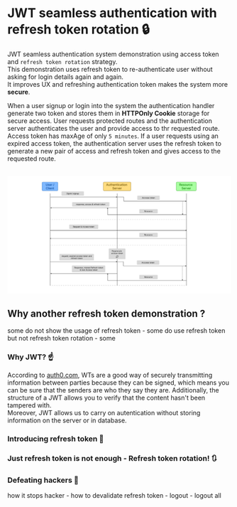 # JWT seamless authentication with refresh token rotation :lock:

JWT seamless authentication system demonstration using access token and `refresh token rotation` strategy. <br/>
This demonstration uses refresh token to re-authenticate user without asking for login details again and again. <br/>
It improves UX and refreshing authentication token makes the system more **secure**.

When a user signup or login into the system the authentication handler generate two token and stores them in **HTTPOnly Cookie** storage for secure access. User requests protected routes and the authentication server authenticates the user and provide access to thr requested route. <br/>
Access token has maxAge of only `5 minutes`. If a user requests using an expired access token, the authentication server uses the refresh token to generate a new pair of access and refresh token and gives access to the requested route.
<br/> <br/>

![JWT authentication journey](/public/images/jwt_auth_flow.jpg)

## Why another refresh token demonstration ?

some do not show the usage of refresh token - some do use refresh token but not refresh token rotation - some

### Why JWT? :point_up:

According to [auth0.com](https://auth0.com/docs/secure/tokens/json-web-tokens), WTs are a good way of securely transmitting information between parties because they can be signed, which means you can be sure that the senders are who they say they are. Additionally, the structure of a JWT allows you to verify that the content hasn't been tampered with. <br/>
Moreover, JWT allows us to carry on autentication without storing information on the server or in database.

### Introducing refresh token :key:

### Just refresh token is not enough - Refresh token rotation! :arrows_clockwise:

### Defeating hackers :imp:

how it stops hacker - how to devalidate refresh token - logout - logout all
